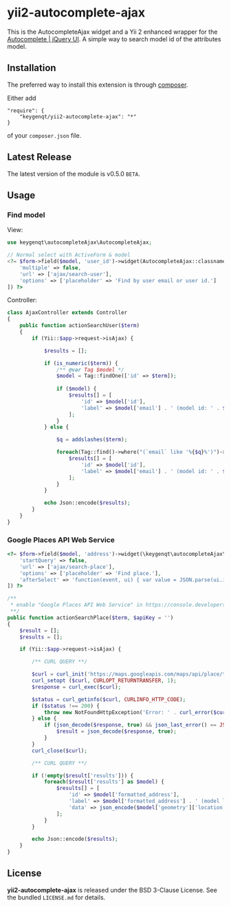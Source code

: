 yii2-autocomplete-ajax
===================

This is the AutocompleteAjax widget and a Yii 2 enhanced wrapper for the [Autocomplete | jQuery UI](https://jqueryui.com/autocomplete/). A simple way to search model id of the attributes model.

## Installation

The preferred way to install this extension is through [composer](http://getcomposer.org/download/).

Either add

```
"require": {
    "keygenqt/yii2-autocomplete-ajax": "*"
}
```

of your `composer.json` file.

## Latest Release

The latest version of the module is v0.5.0 `BETA`.

## Usage

### Find model

View:

```php
use keygenqt\autocompleteAjax\AutocompleteAjax;

// Normal select with ActiveForm & model
<?= $form->field($model, 'user_id')->widget(AutocompleteAjax::classname(), [
    'multiple' => false,
    'url' => ['ajax/search-user'],
    'options' => ['placeholder' => 'Find by user email or user id.']
]) ?>
```

Controller:

```php
class AjaxController extends Controller
{
    public function actionSearchUser($term)
    {
        if (Yii::$app->request->isAjax) {

            $results = [];

            if (is_numeric($term)) {
                /** @var Tag $model */
                $model = Tag::findOne(['id' => $term]);
                
                if ($model) {
                    $results[] = [
                        'id' => $model['id'],
                        'label' => $model['email'] . ' (model id: ' . $model['id'] . ')',
                    ];
                }
            } else {

                $q = addslashes($term);

                foreach(Tag::find()->where("(`email` like '%{$q}%')")->all() as $model) {
                    $results[] = [
                        'id' => $model['id'],
                        'label' => $model['email'] . ' (model id: ' . $model['id'] . ')',
                    ];
                }
            }

            echo Json::encode($results);
        }
    }
}
```

### Google Places API Web Service


```php
<?= $form->field($model, 'address')->widget(\keygenqt\autocompleteAjax\AutocompleteAjax::classname(), [
    'startQuery' => false,
    'url' => ['ajax/search-place'],
    'options' => ['placeholder' => 'Find place.'],
    'afterSelect' => 'function(event, ui) { var value = JSON.parse(ui.item.data); updateMarker(value.lat, value.lng); }'
]) ?>
```

```php
/**
 * enable "Google Places API Web Service" in https://console.developers.google.com
 **/
public function actionSearchPlace($term, $apiKey = '')
{
    $result = [];
    $results = [];

    if (Yii::$app->request->isAjax) {

        /** CURL QUERY **/

        $curl = curl_init('https://maps.googleapis.com/maps/api/place/textsearch/json?key=' . urlencode($apiKey) . '&language=en&query=' . urlencode($term));
        curl_setopt ($curl, CURLOPT_RETURNTRANSFER, 1);
        $response = curl_exec($curl);

        $status = curl_getinfo($curl, CURLINFO_HTTP_CODE);
        if ($status !== 200) {
            throw new NotFoundHttpException('Error: ' . curl_error($curl) . ' Code: ' . $status);
        } else {
            if (json_decode($response, true) && json_last_error() == JSON_ERROR_NONE) {
                $result = json_decode($response, true);
            }
        }
        curl_close($curl);

        /** CURL QUERY **/

        if (!empty($result['results'])) {
            foreach($result['results'] as $model) {
                $results[] = [
                    'id' => $model['formatted_address'],
                    'label' => $model['formatted_address'] . ' (model location: ' . json_encode($model['geometry']['location']) . ')',
                    'data' => json_encode($model['geometry']['location']),
                ];
            }
        }

        echo Json::encode($results);
    }
}
```

## License

**yii2-autocomplete-ajax** is released under the BSD 3-Clause License. See the bundled `LICENSE.md` for details.